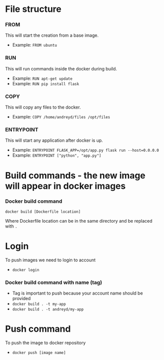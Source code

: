 # File structure

### FROM
This will start the creation from a base image.
* Example: `FROM ubuntu`

### RUN
This will run commands inside the docker during build.
* Example: `RUN apt-get update`
* Example: `RUN pip install flask`

### COPY 
This will copy any files to the docker.
* Example: `COPY /home/andreyd/files /opt/files`

### ENTRYPOINT
This will start any application after docker is up.
* Example: `ENTRYPOINT FLASK_APP=/opt/app.py flask run --host=0.0.0.0`
* Example: `ENTRYPOINT ["python", "app.py"]`

# Build commands - the new image will appear in docker images

### Docker build command
`docker build [Dockerfile location]`

Where Dockerfile location can be in the same directory and be replaced with `.`

# Login
To push images we need to login to account
* `docker login`

### Docker build command with name (tag) 
* Tag is important to push because your account name should be provided
* `docker build . -t my-app`
* `docker build . -t andreyd/my-app`

# Push command
To push the image to docker repository
* `docker push [image name]`